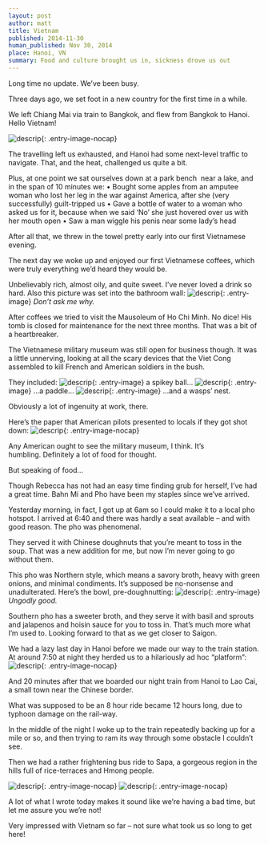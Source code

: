 ```yaml
---
layout: post
author: matt
title: Vietnam
published: 2014-11-30
human_published: Nov 30, 2014
place: Hanoi, VN
summary: Food and culture brought us in, sickness drove us out
---
```


Long time no update. We’ve been busy.

Three days ago, we set foot in a new country for the first time in a while.

We left Chiang Mai via train to Bangkok, and flew from Bangkok to Hanoi. Hello Vietnam!

![descrip](/images/travel-pics/Vietnam/Vietnam-pic1.jpg){: .entry-image-nocap}

The travelling left us exhausted, and Hanoi had some next-level traffic to navigate. That, and the heat, challenged us quite a bit.

Plus, at one point we sat ourselves down at a park bench  near a lake, and in the span of 10 minutes we:
• Bought some apples from an amputee woman who lost her leg in the war against America, after she (very successfully) guilt-tripped us
• Gave a bottle of water to a woman who asked us for it, because when we said ‘No’ she just hovered over us with her mouth open
• Saw a man wiggle his penis near some lady’s head

After all that, we threw in the towel pretty early into our first Vietnamese evening.

The next day we woke up and enjoyed our first Vietnamese coffees, which were truly everything we’d heard they would be.

Unbelievably rich, almost oily, and quite sweet. I’ve never loved a drink so hard. Also this picture was set into the bathroom wall:
![descrip](/images/travel-pics/Vietnam/Vietnam-pic2.jpg){: .entry-image}
_Don’t ask me why._

After coffees we tried to visit the Mausoleum of Ho Chi Minh. No dice! His tomb is closed for maintenance for the next three months. That was a bit of a heartbreaker.

The Vietnamese military museum was still open for business though. It was a little unnerving, looking at all the scary devices that the Viet Cong assembled to kill French and American soldiers in the bush.

They included:
![descrip](/images/travel-pics/Vietnam/Vietnam-pic3.jpg){: .entry-image}
a spikey ball…
![descrip](/images/travel-pics/Vietnam/Vietnam-pic4.jpg){: .entry-image}
…a paddle…
![descrip](/images/travel-pics/Vietnam/Vietnam-pic5.jpg){: .entry-image}
…and a wasps’ nest.

Obviously a lot of ingenuity at work, there.

Here’s the paper that American pilots presented to locals if they got shot down:
![descrip](/images/travel-pics/Vietnam/Vietnam-pic6.jpg){: .entry-image-nocap}

Any American ought to see the military museum, I think. It’s humbling. Definitely a lot of food for thought.

But speaking of food…

Though Rebecca has not had an easy time finding grub for herself, I’ve had a great time. Bahn Mi and Pho have been my staples since we’ve arrived.

Yesterday morning, in fact, I got up at 6am so I could make it to a local pho hotspot. I arrived at 6:40 and there was hardly a seat available – and with good reason. The pho was phenomenal.

They served it with Chinese doughnuts that you’re meant to toss in the soup. That was a new addition for me, but now I’m never going to go without them.

This pho was Northern style, which means a savory broth, heavy with green onions, and minimal condiments. It’s supposed be no-nonsense and unadulterated. Here’s the bowl, pre-doughnutting:
![descrip](/images/travel-pics/Vietnam/Vietnam-pic7.jpg){: .entry-image}
_Ungodly good._

Southern pho has a sweeter broth, and they serve it with basil and sprouts and jalapenos and hoisin sauce for you to toss in. That’s much more what I’m used to. Looking forward to that as we get closer to Saigon.

We had a lazy last day in Hanoi before we made our way to the train station. At around 7:50 at night they herded us to a hilariously ad hoc “platform”:
![descrip](/images/travel-pics/Vietnam/Vietnam-pic8.jpg){: .entry-image-nocap}

And 20 minutes after that we boarded our night train from Hanoi to Lao Cai, a small town near the Chinese border.

What was supposed to be an 8 hour ride became 12 hours long, due to typhoon damage on the rail-way.

In the middle of the night I woke up to the train repeatedly backing up for a mile or so, and then trying to ram its way through some obstacle I couldn’t see.

Then we had a rather frightening bus ride to Sapa, a gorgeous region in the hills full of rice-terraces and Hmong people.

![descrip](/images/travel-pics/Vietnam/Vietnam-pic9.jpg){: .entry-image-nocap}
![descrip](/images/travel-pics/Vietnam/Vietnam-pic10.jpg){: .entry-image-nocap}

A lot of what I wrote today makes it sound like we’re having a bad time, but let me assure you we’re not!

Very impressed with Vietnam so far – not sure what took us so long to get here!
